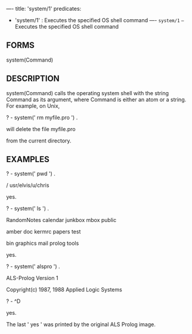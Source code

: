 —-
title: 'system/1'
predicates:
 - 'system/1' : Executes the specified OS shell command
—-
`system/1` `—` Executes the specified OS shell command


## FORMS

system(Command)


## DESCRIPTION

system(Command) calls the operating system shell with the string Command as its argument, where Command is either an atom or a string. For example, on Unix,


? - system(' rm myfile.pro ') .

will delete the file
myfile.pro

from the current directory.


## EXAMPLES

? - system(' pwd ') .

/ usr/elvis/u/chris

yes.


? - system(' ls ') .

RandomNotes calendar junkbox mbox public

amber doc kermrc papers test

bin graphics mail prolog tools

yes.


? - system(' alspro ') .

ALS-Prolog Version 1

Copyright(c) 1987, 1988 Applied Logic Systems

? - ^D

yes.

The last ' yes ' was printed by the original ALS Prolog image.





